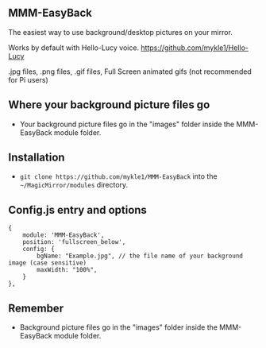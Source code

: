 ## MMM-EasyBack

The easiest way to use background/desktop pictures on your mirror.

Works by default with Hello-Lucy voice. https://github.com/mykle1/Hello-Lucy

.jpg files, .png files, .gif files, Full Screen animated gifs (not recommended for Pi users)

## Where your background picture files go

* Your background picture files go in the "images" folder inside the MMM-EasyBack module folder.

## Installation

* `git clone https://github.com/mykle1/MMM-EasyBack` into the `~/MagicMirror/modules` directory.

## Config.js entry and options

    {
        module: 'MMM-EasyBack',
		position: 'fullscreen_below',
		config: {
			bgName: "Example.jpg", // the file name of your background image (case sensitive)
			maxWidth: "100%",
		}
	},
	
## Remember

* Background picture files go in the "images" folder inside the MMM-EasyBack module folder.